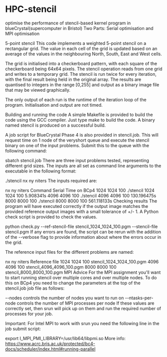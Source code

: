 # HPC-stencil
optimise the performance of stencil-based kernel program in blueCrystal(supercomputer in Bristol)
Two Parts: Serial optimisation and MPI optimisation


5-point stencil
This code implements a weighted 5-point stencil on a rectangular grid. The value in each cell of the grid is updated based on an average of the values in the neighbouring North, South, East and West cells.

The grid is initialised into a checkerboard pattern, with each square of the checkerboard being 64x64 pixels. The stencil operation reads from one grid and writes to a temporary grid. The stencil is run twice for every iteration, with the final result being held in the original array. The results are quantised to integers in the range [0,255] and output as a binary image file that may be viewed graphically.

The only output of each run is the runtime of the iteration loop of the program. Initialisation and output are not timed.

Building and running the code
A simple Makefile is provided to build the code using the GCC compiler. Just type make to build the code. A binary named stencil is produced on a successful build.

A job script for BlueCrystal Phase 4 is also provided in stencil.job. This will request time on 1 node of the veryshort queue and execute the stencil binary on one of the input problems. Submit this to the queue with the following command:

sbatch stencil.job
There are three input problems tested, representing different grid sizes. The inputs are all set as command line arguments to the executable in the following format:

./stencil nx ny niters
The inputs required are:

nx	ny	niters	Command	Serial Time on BCp4
1024	1024	100	./stencil 1024 1024 100	5.908341s
4096	4096	100	./stencil 4096 4096 100	130.196475s
8000	8000	100	./stencil 8000 8000 100	561.118133s
Checking results
The program will have executed correctly if the output image matches the provided reference output images with a small tolerance of +/- 1. A Python check script is provided to check the values.

python check.py --ref-stencil-file stencil_1024_1024_100.pgm --stencil-file stencil.pgm
If any errors are found, the script can be rerun with the addition of the --verbose flag to provide information about where the errors occur in the grid.

The reference input files for the different problems are named:

nx	ny	niters	Reference file
1024	1024	100	stencil_1024_1024_100.pgm
4096	4096	100	stencil_4096_4096_100.pgm
8000	8000	100	stencil_8000_8000_100.pgm
MPI Advice
For the MPI assignment you'll want to start running stencil over multiple cores and over multiple nodes. To do this on BCp4 you need to change the parameters at the top of the stencil.job job file as follows:

--nodes controls the number of nodes you want to run on
--ntasks-per-node controls the number of MPI processes per node
If these values are correctly set, then srun will pick up on them and run the required number of processes for your job.

Important: For Intel MPI to work with srun you need the following line in the job submit script:

export I_MPI_PMI_LIBRARY=/usr/lib64/libpmi.so
More info: https://www.acrc.bris.ac.uk/protected/bc4-docs/scheduler/index.html#running-parallel
